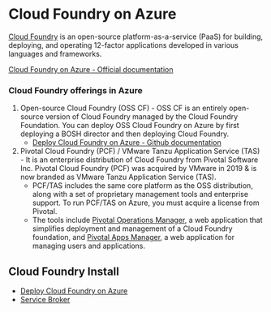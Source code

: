 # Cloud Foundry on Azure
[Cloud Foundry](https://github.com/cloudfoundry) is an open-source platform-as-a-service (PaaS) for building, deploying, and operating 12-factor applications developed in various languages and frameworks.

[Cloud Foundry on Azure - Official documentation](https://docs.microsoft.com/en-us/azure/cloudfoundry/cloudfoundry-get-started)

###  Cloud Foundry offerings in Azure
1. Open-source Cloud Foundry (OSS CF) - OSS CF is an entirely open-source version of Cloud Foundry managed by the Cloud Foundry Foundation. You can deploy OSS Cloud Foundry on Azure by first deploying a BOSH director and then deploying Cloud Foundry.
    * [Deploy Cloud Foundry on Azure - Github documentation](https://github.com/cloudfoundry/bosh-azure-cpi-release/blob/master/docs/guidance.md)
2. Pivotal Cloud Foundry (PCF) / VMware Tanzu Application Service (TAS) - It is an enterprise distribution of Cloud Foundry from Pivotal Software Inc. Pivotal Cloud Foundry (PCF) was acquired by VMware in 2019 & is now branded as VMware Tanzu Application Service (TAS). 
    * PCF/TAS includes the same core platform as the OSS distribution, along with a set of proprietary management tools and enterprise support. To run PCF/TAS on Azure, you must acquire a license from Pivotal. 
    * The tools include [Pivotal Operations Manager](https://docs.pivotal.io/ops-manager/2-10/install/), a web application that simplifies deployment and management of a Cloud Foundry foundation, and [Pivotal Apps Manager](https://docs.pivotal.io/pivotalcf/console/), a web application for managing users and applications.

## Cloud Foundry Install
* [Deploy Cloud Foundry on Azure](concepts/cf-azure.md)
* [Service Broker](concepts/service-broker.md)

